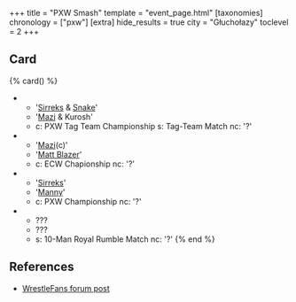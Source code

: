 +++
title = "PXW Smash"
template = "event_page.html"
[taxonomies]
chronology = ["pxw"]
[extra]
hide_results = true
city = "Głuchołazy"
toclevel = 2
+++

## Card

{% card() %}
- - '[Sirreks](@/w/sirreks.md) & [Snake](@/w/snake.md)'
  - '[Mazi](@/w/mazi.md) & Kurosh'
  - c: PXW Tag Team Championship
    s: Tag-Team Match
    nc: '?'
- - '[Mazi](@/w/mazi.md)(c)'
  - '[Matt Blazer](@/w/blazer.md)'
  - c: ECW Chapionship
    nc: '?'
- - '[Sirreks](@/w/sirreks.md)'
  - '[Manny](@/w/manny.md)'
  - c: PXW Championship
    nc: '?'
- - ???
  - ???
  - s: 10-Man Royal Rumble Match
    nc: '?'
{% end %}

## References

* [WrestleFans forum post](https://wrestlefans.pl/forum/viewtopic.php?f=247&t=29611)
